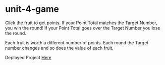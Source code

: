 # unit-4-game

Click the fruit to get points. If your Point Total matches the Target Number, you win the round! If your Point Total goes over the Target Number you lose the round.

Each fruit is worth a different number of points. Each round the Target number changes and so does the value of each fruit.

Deployed Project [Here](https://kathleenmont.github.io/unit-4-game/index.html)
          
